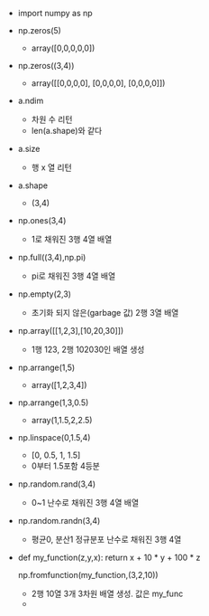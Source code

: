 - import numpy as np
- np.zeros(5)
	- array([0,0,0,0,0])
- np.zeros((3,4)) 
	- array([[0,0,0,0],
	  [0,0,0,0],
	  [0,0,0,0]])
- a.ndim
	- 차원 수 리턴
	- len(a.shape)와 같다
- a.size
	- 행 x 열 리턴
- a.shape
	- (3,4)
- np.ones(3,4)
	- 1로 채워진 3행 4열 배열 
- np.full((3,4),np.pi)
	- pi로 채워진 3행 4열 배열
- np.empty(2,3)
	- 초기화 되지 않은(garbage 값) 2행 3열 배열
- np.array([[1,2,3],[10,20,30]])
	- 1행 123, 2행 102030인 배열 생성
- np.arrange(1,5)
	- array([1,2,3,4])
- np.arrange(1,3,0.5)
	- array(1,1.5,2,2.5)
- np.linspace(0,1.5,4)
	- [0, 0.5, 1, 1.5]
	- 0부터 1.5포함 4등분
- np.random.rand(3,4)
	- 0~1 난수로 채워진 3행 4열 배열
- np.random.randn(3,4)
	- 평균0, 분산1 정규분포 난수로 채워진 3행 4열
- def my_function(z,y,x):
	  return x + 10 * y + 100 * z
	  
  np.fromfunction(my_function,(3,2,10))
	- 2행 10열 3개 3차원 배열 생성. 값은 my_func
	- 